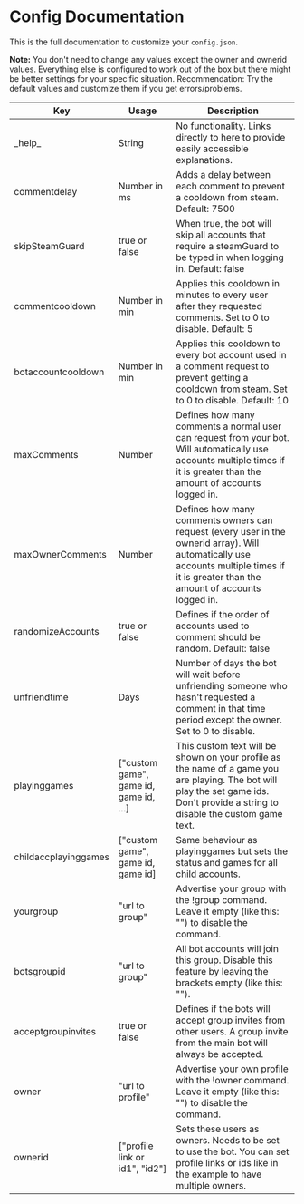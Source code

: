 # Config Documentation
This is the full documentation to customize your `config.json`.  
  
**Note:** You don't need to change any values except the owner and ownerid values. Everything else is configured to work out of the box but there might be better settings for your specific situation. Recommendation: Try the default values and customize them if you get errors/problems.  
  
  
| Key           | Usage            | Description  |
| ------------- | ---------------- | ------------ |
| \_help\_ | String | No functionality. Links directly to here to provide easily accessible explanations. |
| commentdelay  | Number in ms | Adds a delay between each comment to prevent a cooldown from steam. Default: 7500
| skipSteamGuard | true or false | When true, the bot will skip all accounts that require a steamGuard to be typed in when logging in. Default: false |
| commentcooldown | Number in min | Applies this cooldown in minutes to every user after they requested comments. Set to 0 to disable. Default: 5
| botaccountcooldown | Number in min | Applies this cooldown to every bot account used in a comment request to prevent getting a cooldown from steam. Set to 0 to disable. Default: 10 |
| maxComments | Number | Defines how many comments a normal user can request from your bot. Will automatically use accounts multiple times if it is greater than the amount of accounts logged in. |
| maxOwnerComments | Number | Defines how many comments owners can request (every user in the ownerid array). Will automatically use accounts multiple times if it is greater than the amount of accounts logged in. |
| randomizeAccounts | true or false | Defines if the order of accounts used to comment should be random. Default: false |
| unfriendtime | Days | Number of days the bot will wait before unfriending someone who hasn't requested a comment in that time period except the owner. Set to 0 to disable. |
| playinggames | ["custom game", game id, game id, ...] | This custom text will be shown on your profile as the name of a game you are playing. The bot will play the set game ids. Don't provide a string to disable the custom game text. |
| childaccplayinggames | ["custom game", game id, game id] | Same behaviour as playinggames but sets the status and games for all child accounts. |
| yourgroup | "url to group" | Advertise your group with the !group command. Leave it empty (like this: "") to disable the command. |
| botsgroupid | "url to group" | All bot accounts will join this group. Disable this feature by leaving the brackets empty (like this: ""). |
| acceptgroupinvites | true or false | Defines if the bots will accept group invites from other users. A group invite from the main bot will always be accepted. |
| owner | "url to profile" | Advertise your own profile with the !owner command. Leave it empty (like this: "") to disable the command. |
| ownerid | ["profile link or id1", "id2"] | Sets these users as owners. Needs to be set to use the bot. You can set profile links or ids like in the example to have multiple owners. |